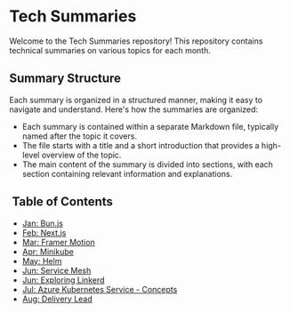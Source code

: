 # Tech Summaries

Welcome to the Tech Summaries repository! This repository contains technical summaries on various topics for each month.

## Summary Structure

Each summary is organized in a structured manner, making it easy to navigate and understand. Here's how the summaries are organized:

- Each summary is contained within a separate Markdown file, typically named after the topic it covers.
- The file starts with a title and a short introduction that provides a high-level overview of the topic.
- The main content of the summary is divided into sections, with each section containing relevant information and explanations.

##  Table of Contents

- [Jan: Bun.js](./01%20January/bun-js.md)
- [Feb: Next.js](./02%20February/next-js.md)
- [Mar: Framer Motion](./03%20March/framer-motion.md)
- [Apr: Minikube](./04%20April/minikube.md)
- [May: Helm](./05%20May/helm.md)
- [Jun: Service Mesh](./06%20June/service-mesh.md)
- [Jun: Exploring Linkerd](./06%20June/exploring-linkerd.md)
- [Jul: Azure Kubernetes Service - Concepts](./07%20July/aks-concepts.md)
- [Aug: Delivery Lead](08%20August/delivery-lead.md)
